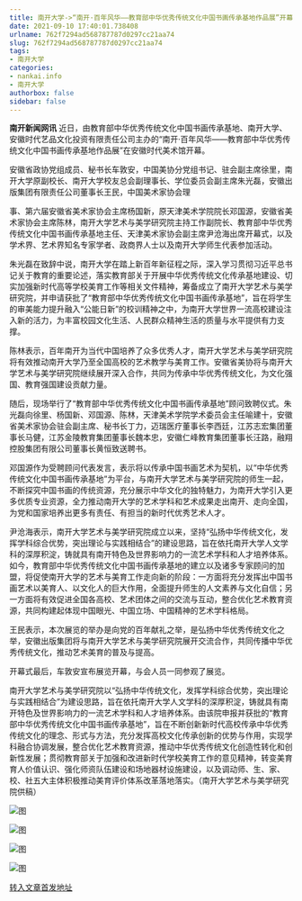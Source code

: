 ```yaml
---
title: 南开大学->“南开·百年风华——教育部中华优秀传统文化中国书画传承基地作品展”开幕 | nankai.info
date: 2021-09-10 17:40:01.738408
urlname: 762f7294ad568787787d0297cc21aa74
slug: 762f7294ad568787787d0297cc21aa74
tags: 
- 南开大学
categories:
- nankai.info
- 南开大学
authorbox: false
sidebar: false
---
```

**南开新闻网讯** 近日，由教育部中华优秀传统文化中国书画传承基地、南开大学、安徽时代艺品文化投资有限责任公司主办的“南开·百年风华——教育部中华优秀传统文化中国书画传承基地作品展”在安徽时代美术馆开幕。

安徽省政协党组成员、秘书长车敦安，中国美协分党组书记、驻会副主席徐里，南开大学原副校长、南开大学校友总会副理事长、学位委员会副主席朱光磊，安徽出版集团有限责任公司董事长王民，中国美术家协会理
<!--more-->
事、第六届安徽省美术家协会主席杨国新，原天津美术学院院长邓国源，安徽省美术家协会主席陈林，南开大学艺术与美学研究院主持工作副院长、教育部中华优秀传统文化中国书画传承基地主任、天津美术家协会副主席尹沧海出席开幕式，以及学术界、艺术界知名专家学者、政商界人士以及南开大学师生代表参加活动。

朱光磊在致辞中说，南开大学在踏上新百年新征程之际，深入学习贯彻习近平总书记关于教育的重要论述，落实教育部关于开展中华优秀传统文化传承基地建设、切实加强新时代高等学校美育工作等相关文件精神，筹备成立了南开大学艺术与美学研究院，并申请获批了“教育部中华优秀传统文化中国书画传承基地”，旨在将学生的审美能力提升融入“公能日新”的校训精神之中，为南开大学世界一流高校建设注入新的活力，为丰富校园文化生活、人民群众精神生活的质量与水平提供有力支撑。

陈林表示，百年南开为当代中国培养了众多优秀人才，南开大学艺术与美学研究院将有效推动南开大学乃至全国高校的艺术教学与美育工作。安徽省美协将与南开大学艺术与美学研究院继续展开深入合作，共同为传承中华优秀传统文化，为文化强国、教育强国建设贡献力量。

随后，现场举行了“教育部中华优秀传统文化中国书画传承基地”顾问致聘仪式。朱光磊向徐里、杨国新、邓国源、陈林，天津美术学院学术委员会主任喻建十，安徽省美术家协会驻会副主席、秘书长丁力，迈瑞医疗董事长李西廷，江苏志宏集团董事长马健，江苏金陵教育集团董事长魏本忠，安徽仁峰教育集团董事长汪路，融翔控股集团有限公司董事长黄恒致送聘书。

邓国源作为受聘顾问代表发言，表示将以传承中国书画艺术为契机，以“中华优秀传统文化中国书画传承基地”为平台，与南开大学艺术与美学研究院的师生一起，不断探究中国书画的传统资源，充分展示中华文化的独特魅力，为南开大学引入更多优质专业资源，全力推动南开大学的艺术学科和艺术成果走出南开、走向全国，为党和国家培养出更多有责任、有担当的新时代优秀艺术人才。

尹沧海表示，南开大学艺术与美学研究院成立以来，坚持“弘扬中华传统文化，发挥学科综合优势，突出理论与实践相结合”的建设思路，旨在依托南开大学人文学科的深厚积淀，铸就具有南开特色及世界影响力的一流艺术学科和人才培养体系。如今，教育部中华优秀传统文化中国书画传承基地的建立以及诸多专家顾问的加盟，将促使南开大学的艺术与美育工作走向新的阶段：一方面将充分发挥出中国书画艺术以美育人、以文化人的巨大作用，全面提升师生的人文素养与文化自信；另一方面将有效促进全国各高校、艺术团体之间的交流与互动，整合优化艺术教育资源，共同构建起体现中国眼光、中国立场、中国精神的艺术学科格局。

王民表示，本次展览的举办是向党的百年献礼之举，是弘扬中华优秀传统文化之举，安徽出版集团将与南开大学艺术与美学研究院展开交流合作，共同传播中华优秀传统文化，推动艺术美育的普及与提高。

开幕式最后，车敦安宣布展览开幕，与会人员一同参观了展览。

南开大学艺术与美学研究院以“弘扬中华传统文化，发挥学科综合优势，突出理论与实践相结合”为建设思路，旨在依托南开大学人文学科的深厚积淀，铸就具有南开特色及世界影响力的一流艺术学科和人才培养体系。由该院申报并获批的“教育部中华优秀传统文化中国书画传承基地”，旨在不断创新新时代高校传承中华优秀传统文化的理念、形式与方法，充分发挥高校文化传承创新的优势与作用，实现学科融合协调发展，整合优化艺术教育资源，推动中华优秀传统文化创造性转化和创新性发展；贯彻教育部关于加强和改进新时代学校美育工作的意见精神，转变美育育人价值认识、强化师资队伍建设和场地器材设施建设，以及调动师、生、家、校、社五大主体积极推动美育评价体系改革落地落实。（南开大学艺术与美学研究院供稿）

![图](http://news.nankai.edu.cn/pic/003/000/390/00300039045_097fd489.jpg)

![图](http://news.nankai.edu.cn/pic/003/000/390/00300039044_dca5850f.jpg)

![图](http://news.nankai.edu.cn/pic/003/000/390/00300039042_098387e5.jpg)

![图](http://news.nankai.edu.cn/pic/003/000/390/00300039041_5df9354b.jpg)

[转入文章首发地址](http://news.nankai.edu.cn/ywsd/system/2021/05/23/030046213.shtml)